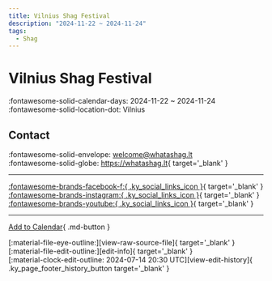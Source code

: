 ```yaml
---
title: Vilnius Shag Festival
description: "2024-11-22 ~ 2024-11-24"
tags:
  - Shag
---
```


# Vilnius Shag Festival 

:fontawesome-solid-calendar-days: 2024-11-22 ~ 2024-11-24  
:fontawesome-solid-location-dot: Vilnius  

## Contact

:fontawesome-solid-envelope: <welcome@whatashag.lt>  
:fontawesome-solid-globe: <https://whatashag.lt>{ target='_blank' }  

---

 [:fontawesome-brands-facebook-f:{ .ky_social_links_icon }](https://www.facebook.com/whatashag){ target='_blank' } [:fontawesome-brands-instagram:{ .ky_social_links_icon }](https://instagram.com/whatashag){ target='_blank' } [:fontawesome-brands-youtube:{ .ky_social_links_icon }](https://youtube.com/@whatashag){ target='_blank' }

---

[Add to Calendar](https://swing.news/ics/en/2024/lt/vilnius-shag-festival-2024.ics){ .md-button }

<div class="ky_page_footer" markdown>
<div class="ky_page_footer_trailing" markdown="span">
[:material-file-eye-outline:][view-raw-source-file]{ target='_blank' }
[:material-file-edit-outline:][edit-info]{ target='_blank' }
</div>
<div class="ky_page_footer_leading" markdown="span">
[:material-clock-edit-outline: 2024-07-14 20:30 UTC][view-edit-history]{ .ky_page_footer_history_button target='_blank' }
</div>
</div>

[view-raw-source-file]: https://github.com/swingdance/events/blob/main/2024/lt/vilnius-shag-festival-2024.json "View Raw Source File"
[edit-info]: https://github.com/swingdance/events/issues/new?assignees=&labels=update+event&projects=&template=03-update_entity.yml&title=%5B2024%2Flt%5D%20Vilnius%20Shag%20Festival&region=lt&year=2024&id=vilnius-shag-festival-2024&name=Vilnius%20Shag%20Festival&org_id= "Edit Info"

[view-edit-history]: https://github.com/swingdance/events/commits/main/2024/lt/vilnius-shag-festival-2024.json "View Edit History"
